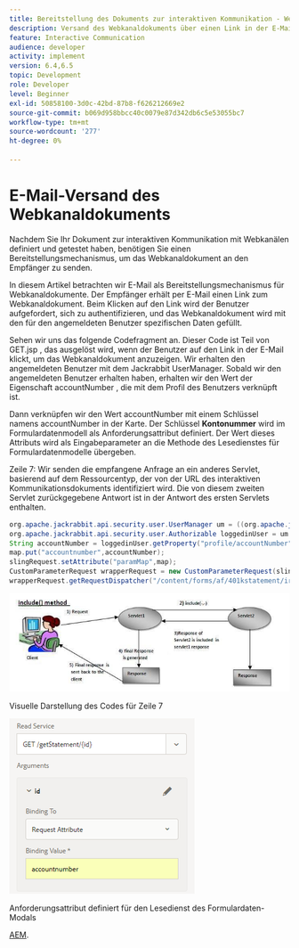 ```yaml
---
title: Bereitstellung des Dokuments zur interaktiven Kommunikation - Webkanal-AEM Forms
description: Versand des Webkanaldokuments über einen Link in der E-Mail
feature: Interactive Communication
audience: developer
activity: implement
version: 6.4,6.5
topic: Development
role: Developer
level: Beginner
exl-id: 50858100-3d0c-42bd-87b8-f626212669e2
source-git-commit: b069d958bbcc40c0079e87d342db6c5e53055bc7
workflow-type: tm+mt
source-wordcount: '277'
ht-degree: 0%

---
```


# E-Mail-Versand des Webkanaldokuments

Nachdem Sie Ihr Dokument zur interaktiven Kommunikation mit Webkanälen definiert und getestet haben, benötigen Sie einen Bereitstellungsmechanismus, um das Webkanaldokument an den Empfänger zu senden.

In diesem Artikel betrachten wir E-Mail als Bereitstellungsmechanismus für Webkanaldokumente. Der Empfänger erhält per E-Mail einen Link zum Webkanaldokument. Beim Klicken auf den Link wird der Benutzer aufgefordert, sich zu authentifizieren, und das Webkanaldokument wird mit den für den angemeldeten Benutzer spezifischen Daten gefüllt.

Sehen wir uns das folgende Codefragment an. Dieser Code ist Teil von GET.jsp , das ausgelöst wird, wenn der Benutzer auf den Link in der E-Mail klickt, um das Webkanaldokument anzuzeigen. Wir erhalten den angemeldeten Benutzer mit dem Jackrabbit UserManager. Sobald wir den angemeldeten Benutzer erhalten haben, erhalten wir den Wert der Eigenschaft accountNumber , die mit dem Profil des Benutzers verknüpft ist.

Dann verknüpfen wir den Wert accountNumber mit einem Schlüssel namens accountNumber in der Karte. Der Schlüssel **Kontonummer** wird im Formulardatenmodell als Anforderungsattribut definiert. Der Wert dieses Attributs wird als Eingabeparameter an die Methode des Lesedienstes für Formulardatenmodelle übergeben.

Zeile 7: Wir senden die empfangene Anfrage an ein anderes Servlet, basierend auf dem Ressourcentyp, der von der URL des interaktiven Kommunikationsdokuments identifiziert wird. Die von diesem zweiten Servlet zurückgegebene Antwort ist in der Antwort des ersten Servlets enthalten.

```java
org.apache.jackrabbit.api.security.user.UserManager um = ((org.apache.jackrabbit.api.JackrabbitSession) session).getUserManager();
org.apache.jackrabbit.api.security.user.Authorizable loggedinUser = um.getAuthorizable(session.getUserID());
String accountNumber = loggedinUser.getProperty("profile/accountNumber")[0].getString();
map.put("accountnumber",accountNumber);
slingRequest.setAttribute("paramMap",map);
CustomParameterRequest wrapperRequest = new CustomParameterRequest(slingRequest,"GET");
wrapperRequest.getRequestDispatcher("/content/forms/af/401kstatement/irastatement/channels/web.html").include(wrapperRequest, response);
```

![Ansatz der Einschlussmethode](assets/includemethod.jpg)

Visuelle Darstellung des Codes für Zeile 7

![Konfiguration von Anforderungsparametern](assets/requestparameter.png)

Anforderungsattribut definiert für den Lesedienst des Formulardaten-Modals

[AEM](assets/webchanneldelivery.zip).

